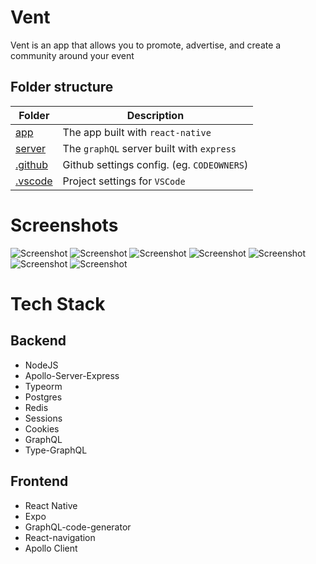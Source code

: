 # Vent

Vent is an app that allows you to promote, advertise, and create a community around your event

## Folder structure

| Folder                    | Description                                |
| ------------------------- | ------------------------------------------ |
| [app](packages/app)       | The app built with `react-native`          |
| [server](packages/server) | The `graphQL` server built with `express`  |
| [.github](.github)        | Github settings config. (eg. `CODEOWNERS`) |
| [.vscode](.vscode)        | Project settings for `VSCode`              |

# Screenshots

![Screenshot](/assets/1.png)
![Screenshot](/assets/2.png)
![Screenshot](/assets/3.png)
![Screenshot](/assets/4.png)
![Screenshot](/assets/5.png)
![Screenshot](/assets/6.png)
![Screenshot](/assets/7.png)

# Tech Stack

## Backend

-   NodeJS
-   Apollo-Server-Express
-   Typeorm
-   Postgres
-   Redis
-   Sessions
-   Cookies
-   GraphQL
-   Type-GraphQL

## Frontend

-   React Native
-   Expo
-   GraphQL-code-generator
-   React-navigation
-   Apollo Client
